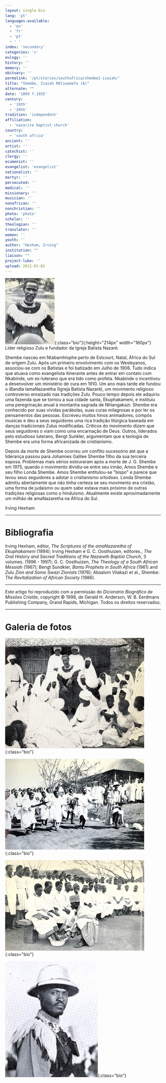 ```yaml
---
layout: single-bio
lang: 'pt'
languages-available:
  - 'en'
  - 'fr'
  - 'pt'
  - ' '
index: 'secondary'
categories: 's'
eulogy: ''
history: ''
memory: ''
obituary: ''
permalink: '/pt/stories/southafrica/shembe2-isaiah/'
title: "Shembe, Isaiah Mdliwamafa (A)"
alternate: ""
date: '1869 f.1935'
century:
  - '19th'
  - '20th'
tradition: 'independent'
affiliation:
  - 'nazarite baptist church'
country:
  - 'south africa'
ancient: ''
artist: ''
catechist: ''
clergy: ''
ecumenist: ''
evangelist: 'evangelist'
nationalist: ''
martyr: ''
persecuted: ''
medical: ''
missionary: ''
musician: ''
nonafrican: ''
nonchristian: ''
photo: 'photo'
scholar: ''
theologian: ''
translator: ''
women: ''
youth: ''
author: "Hexham, Irving"
institution: ""
liaison: ""
project-luke: ''
upload: 2011-01-01
---
```


![Isaiah Shembe](/images/bio-pics/southafrica/shembe2-isaiah/shembe_isaiah0001.jpg){:class="bio"}{:height="214px" width="160px"} Líder religioso Zulu e fundador da Igreja Batista Nazaré.

Shembe nasceu em Ntabamhlophe perto de Estcourt, Natal, África do Sul de origem Zulu. Após um primeiro envolvimento com os Wesleyanos, associou-se com os Batistas e foi batizado em Julho de 1906. Tudo indica que atuava como evangelista itinerante antes de entrar em contato com Nkabinde, um ex-luterano que era tido como profeta.  Nkabinde o incentivou a desenvolver um ministério de cura em 1910. Um ano mais tarde ele fundou o iBandla lamaNazaretha (Igreja Batista Nazaré), um movimento religioso controverso enraizado nas tradições Zulu. Pouco tempo depois ele adquiriu uma fazenda que se tornou a sua cidade santa, Ekuphakameni, e instituiu uma peregrinação anual à montanha sagrada de Nhlangakazi. Shembe era conhecido por suas vividas parábolas, suas curas milagrosas e por ler os pensamentos das pessoas. Escreveu muitos hinos animadores, compôs musicas e deu a seus seguidores uma rica tradição litúrgica baseada em danças tradicionais Zulus modificadas. Críticos do movimento dizem que seus seguidores o viam como uma encarnação de Deus. Outros, liderados pelo estudioso luterano, Bengt Sunkler, argumentam que a teologia de Shembe era uma forma africanizada de cristianismo.

Depois da morte de Shembe ocorreu um conflito sucessório até que a liderança passou para Johannes Galilee Shembe filho da sua terceira esposa. Problemas mais sérios estouraram após a morte de J. G. Shembe em 1975, quando o movimento dividiu-se entre seu irmão, Amos Shembe e seu filho Londa Shembe. Amos Shembe entitulou-se "bispo" e parece que levou seus seguidores a adotar o cristianismo ortodoxo. Londa Shembe admitiu abertamente que não tinha certeza se seu movimento era cristão, uma forma de judaísmo ou quem sabe estava mais próximo de outras tradições religiosas como o hinduísmo. Atualmente existe aproximadamente um milhão de amaNazaretha na África do Sul.

Irving Hexham

---

# Bibliografia

Irving Hexham, editor, *The Scriptures of the amaNazaretha of Ekuphakameni* (1994); Irving Hexham e G. C. Oosthuizen, editores., *The Oral History and Sacred Traditions of the Nazareth Baptist Church*, 3 volumes. (1996 - 1997); G. C. Oosthuizen, *The Theology of a South African Messiah* (1967); Bengt Sundkler, *Bantu Prophets in South Africa* (1961) and *Zulu Zion and Some Swazi Zionists* (1976); Absalom Vilakazi et al., Shembe: *The Revitalization of African Society* (1986).

---

Este artigo foi reproduzido com a permissão do *Dicionário Biográfico de Missões Cristãs*, copyright © 1998, de Gerald H. Anderson, W. B. Eerdmans Publishing Company, Grand Rapids, Michigan. Todos os direitos reservados.

---

# Galeria de fotos

![image](/images/bio-pics/southafrica/shembe2-isaiah/shembe-i-group.jpg){:class="bio"}

![image](/images/bio-pics/southafrica/shembe2-isaiah/shembe-i-dancing.jpg){:class="bio"}

![image](/images/bio-pics/southafrica/shembe2-isaiah/shembe-i-footwashing.jpg){:class="bio"}

![image](/images/bio-pics/southafrica/shembe2-isaiah/shembe-j-goduka.jpg){:class="bio"}
